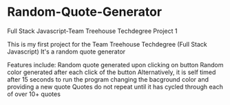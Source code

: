# Random-Quote-Generator
Full Stack Javascript-Team Treehouse Techdegree Project 1

This is my first project for the Team Treehouse Techdegree (Full Stack Javascript)
It's a random quote generator

Features include:
Random quote generated upon clicking on button
Random color generated after each click of the button
Alternatively, it is self timed after 15 seconds to run the program changing the bacground color
and providing a new quote
Quotes do not repeat until it has cycled through each of over 10+ quotes
